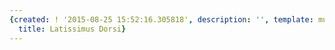 ```yaml
---
{created: ! '2015-08-25 15:52:16.305818', description: '', template: muscle.html,
  title: Latissimus Dorsi}
---
```

